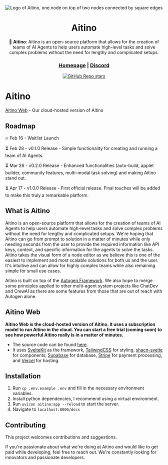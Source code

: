 <div align="center">

![Logo of Aitino, one node on top of two nodes connected by square edges](https://aiti.no/logo/logo_rounded_64px.png)

# **Aitino**

🤖 **Aitino**: Aitino is an open-source platform that allows for the creation of teams of AI Agents to help users automate high-level tasks and solve complex problems without the need for lengthy and complicated setups.

<h3>

[Homepage](https://aiti.no) | [Discord](https://discord.gg/vXJfpPneJK)

</h3>

[![GitHub Repo stars](https://img.shields.io/github/stars/futino/aitino)](https://github.com/futino/aitino)

</div>

# Aitino
[Aitino Web](https://aiti.no) - Our cloud-hosted version of Aitino


## Roadmap
🔥 Feb 16 - Waitlist Launch

⏳ Feb 28 - v0.1.0 Release - Simple functionality for creating and running a team of AI Agents.

⏳ Mar 26 - v0.2.0 Release - Enhanced functionalities (auto-build, applet builder, community features, multi-modal task solving) and making Aitino stand out.

⏳ Apr 17 - v1.0.0 Release - First official release. Final touches will be added to make this truly a remarkable platform.


## What is Aitino

Aitino is an open-source platform that allows for the creation of teams of AI Agents to help users automate high-level tasks and solve complex problems without the need for lengthy and complicated setups.
We're hoping that Aitino can go from prompt to solution in a matter of minutes while only needing seconds from the user to provide the required information like API keys, context, and specific information for the agents to solve the tasks.
Aitino takes the visual form of a node editor as we believe this is one of the easiest to implement and most scalable solutions for both us and the user. It's intuitive and can allow for highly complex teams while also remaining simple for small use cases.

Aitino is built on top of the [Autogen Framework](https://github.com/microsoft/autogen). We also hope to merge some principles applied to other multi-agent system projects like ChatDev and CrewAI as there are some features from those that are out of reach with Autogen alone.


## Aitino Web

**Aitino Web is the cloud-hosted version of Aitino. It uses a subscription model to run Aitino in the cloud. You can start a free trial (coming soon) to see how powerful Aitino really is in a matter of minutes.**
- The source code can be found [here](https://github.com/Futino/futino/tree/alpha/apps/aitino).
- It uses [SvelteKit](https://kit.svelte.dev/) as the framework, [TailwindCSS](https://tailwindcss.com/) for styling, [shacn-svelte](https://www.shadcn-svelte.com/) for components, [Supabase](https://supabase.com/) for database, [Stripe](https://stripe.com/en-hk) for payment processing, and [Vercel](https://vercel.com) for hosting.


## Installation

1. Run `cp .env.example .env` and fill in the necessary environment variables.
2. Install python dependencies, I recommend using a virtual environment.
3. Run `uvicon aitino:app --reload` to start the server.
4. Navigate to `localhost:8000/docs` 

## Contributing
This project welcomes contributions and suggestions.

If you're passionate about what we're doing at Aitino and would like to get paid while developing, feel free to reach out. We're constantly looking for innovators and passionate developers.
